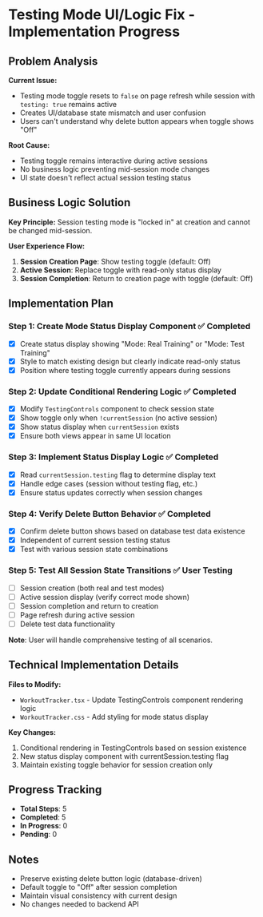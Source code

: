 # Testing Mode UI/Logic Fix - Implementation Progress

## Problem Analysis

**Current Issue:**
- Testing mode toggle resets to `false` on page refresh while session with `testing: true` remains active
- Creates UI/database state mismatch and user confusion
- Users can't understand why delete button appears when toggle shows "Off"

**Root Cause:**
- Testing toggle remains interactive during active sessions
- No business logic preventing mid-session mode changes
- UI state doesn't reflect actual session testing status

## Business Logic Solution

**Key Principle:** Session testing mode is "locked in" at creation and cannot be changed mid-session.

**User Experience Flow:**
1. **Session Creation Page**: Show testing toggle (default: Off)
2. **Active Session**: Replace toggle with read-only status display
3. **Session Completion**: Return to creation page with toggle (default: Off)

## Implementation Plan

### Step 1: Create Mode Status Display Component ✅ Completed
- [x] Create status display showing "Mode: Real Training" or "Mode: Test Training"
- [x] Style to match existing design but clearly indicate read-only status
- [x] Position where testing toggle currently appears during sessions

### Step 2: Update Conditional Rendering Logic ✅ Completed
- [x] Modify `TestingControls` component to check session state
- [x] Show toggle only when `!currentSession` (no active session)
- [x] Show status display when `currentSession` exists
- [x] Ensure both views appear in same UI location

### Step 3: Implement Status Display Logic ✅ Completed
- [x] Read `currentSession.testing` flag to determine display text
- [x] Handle edge cases (session without testing flag, etc.)
- [x] Ensure status updates correctly when session changes

### Step 4: Verify Delete Button Behavior ✅ Completed
- [x] Confirm delete button shows based on database test data existence
- [x] Independent of current session testing status
- [x] Test with various session state combinations

### Step 5: Test All Session State Transitions ✅ User Testing
- [ ] Session creation (both real and test modes)
- [ ] Active session display (verify correct mode shown)
- [ ] Session completion and return to creation
- [ ] Page refresh during active session
- [ ] Delete test data functionality

**Note**: User will handle comprehensive testing of all scenarios.

## Technical Implementation Details

**Files to Modify:**
- `WorkoutTracker.tsx` - Update TestingControls component rendering logic
- `WorkoutTracker.css` - Add styling for mode status display

**Key Changes:**
1. Conditional rendering in TestingControls based on session existence
2. New status display component with currentSession.testing flag
3. Maintain existing toggle behavior for session creation only

## Progress Tracking

- **Total Steps**: 5
- **Completed**: 5
- **In Progress**: 0
- **Pending**: 0

## Notes

- Preserve existing delete button logic (database-driven)
- Default toggle to "Off" after session completion
- Maintain visual consistency with current design
- No changes needed to backend API